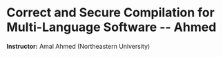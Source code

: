 
# Correct and Secure Compilation for Multi-Language Software -- Ahmed

**Instructor:** Amal Ahmed (Northeastern University)




